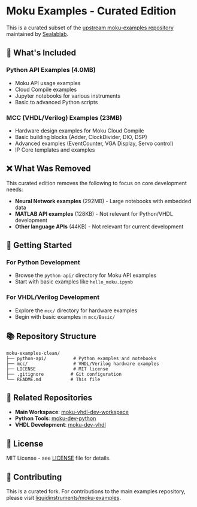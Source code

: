 # Moku Examples - Curated Edition

This is a curated subset of the [upstream moku-examples repository](https://github.com/liquidinstruments/moku-examples) maintained by [Sealablab](https://github.com/sealablab).

## 🎯 **What's Included**

### **Python API Examples** (4.0MB)
- Moku API usage examples
- Cloud Compile examples
- Jupyter notebooks for various instruments
- Basic to advanced Python scripts

### **MCC (VHDL/Verilog) Examples** (23MB)
- Hardware design examples for Moku Cloud Compile
- Basic building blocks (Adder, ClockDivider, DIO, DSP)
- Advanced examples (EventCounter, VGA Display, Servo control)
- IP Core templates and examples

## ❌ **What Was Removed**

This curated edition removes the following to focus on core development needs:
- **Neural Network examples** (292MB) - Large notebooks with embedded data
- **MATLAB API examples** (128KB) - Not relevant for Python/VHDL development
- **Other language APIs** (44KB) - Not relevant for current development

## 🚀 **Getting Started**

### **For Python Development**
- Browse the `python-api/` directory for Moku API examples
- Start with basic examples like `hello_moku.ipynb`

### **For VHDL/Verilog Development**
- Explore the `mcc/` directory for hardware examples
- Begin with basic examples in `mcc/Basic/`

## 📚 **Repository Structure**

```
moku-examples-clean/
├── python-api/          # Python examples and notebooks
├── mcc/                 # VHDL/Verilog hardware examples
├── LICENSE              # MIT license
├── .gitignore          # Git configuration
└── README.md           # This file
```

## 🔗 **Related Repositories**

- **Main Workspace**: [moku-vhdl-dev-workspace](https://github.com/sealablab/moku-vhdl-dev-workspace)
- **Python Tools**: [moku-dev-python](https://github.com/sealablab/moku-dev-python)
- **VHDL Development**: [moku-dev-vhdl](https://github.com/sealablab/moku-dev-vhdl)

## 📄 **License**

MIT License - see [LICENSE](LICENSE) file for details.

## 🤝 **Contributing**

This is a curated fork. For contributions to the main examples repository, please visit [liquidinstruments/moku-examples](https://github.com/liquidinstruments/moku-examples).
